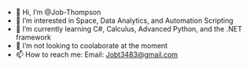 - 👋 Hi, I’m @Job-Thompson
- 👀 I’m interested in Space, Data Analytics, and Automation Scripting
- 🌱 I’m currently learning C#, Calculus, Advanced Python, and the .NET framework
- 💞️ I’m not looking to coolaborate at the moment
- 📫 How to reach me: Email: Jobt3483@gmail.com

<!---
Job-Thompson/Job-Thompson is a ✨ special ✨ repository because its `README.md` (this file) appears on your GitHub profile.
You can click the Preview link to take a look at your changes.
--->
